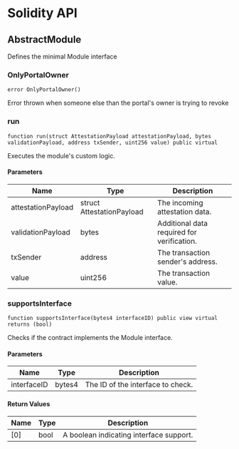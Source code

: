 # Solidity API

## AbstractModule

Defines the minimal Module interface

### OnlyPortalOwner

```solidity
error OnlyPortalOwner()
```

Error thrown when someone else than the portal's owner is trying to revoke

### run

```solidity
function run(struct AttestationPayload attestationPayload, bytes validationPayload, address txSender, uint256 value) public virtual
```

Executes the module's custom logic.

#### Parameters

| Name | Type | Description |
| ---- | ---- | ----------- |
| attestationPayload | struct AttestationPayload | The incoming attestation data. |
| validationPayload | bytes | Additional data required for verification. |
| txSender | address | The transaction sender's address. |
| value | uint256 | The transaction value. |

### supportsInterface

```solidity
function supportsInterface(bytes4 interfaceID) public view virtual returns (bool)
```

Checks if the contract implements the Module interface.

#### Parameters

| Name | Type | Description |
| ---- | ---- | ----------- |
| interfaceID | bytes4 | The ID of the interface to check. |

#### Return Values

| Name | Type | Description |
| ---- | ---- | ----------- |
| [0] | bool | A boolean indicating interface support. |

